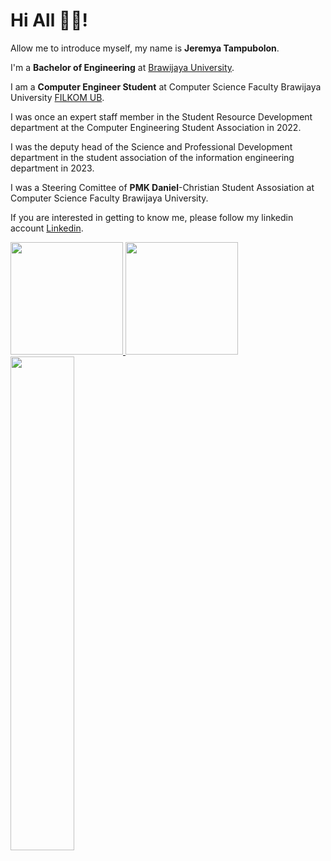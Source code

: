 # Hi All 👋👋! 

Allow me to introduce myself, my name is **Jeremya Tampubolon**.<br>

I'm a **Bachelor of Engineering** at [Brawijaya University](https://ub.ac.id/id/).<br>

I am a **Computer Engineer Student** at Computer Science Faculty Brawijaya University [FILKOM UB](https://filkom.ub.ac.id/).<br>

I was once an expert staff member in the Student Resource Development department at the Computer Engineering Student Association in 2022.<br>

I was the deputy head of the Science and Professional Development department in the student association of the information engineering department in 2023.<br>

I was a Steering Comittee of **PMK Daniel**-Christian Student Assosiation at Computer Science Faculty Brawijaya University.<br>

If you are interested in getting to know me, please follow my linkedin account [Linkedin](https://www.linkedin.com/in/jeremya-tampubolon-a0681829a/).

<p align="left">
<a href="https://github.com/jeremyfasollasido">
  <img height="180em" src="https://github-readme-stats-eight-theta.vercel.app/api?username=jeremyfasollasido&show_icons=true&theme=algolia&include_all_commits=true&count_private=true"/>
  <img height="180em" src="https://github-readme-stats-eight-theta.vercel.app/api/top-langs/?username=jeremyfasollasido&layout=compact&layout=compact&theme=algolia"/>
  <a href="https://github.com/jeremyfasollasido"><img width="45%" src="http://github-readme-streak-stats.herokuapp.com/?user=jeremyfasollasido4&theme=radical&date_format=M%20j%5B%2C%20Y%5D&ring=ff3068&fire=ff3068&sideNums=ff3068"></a>
</a>
</p>
